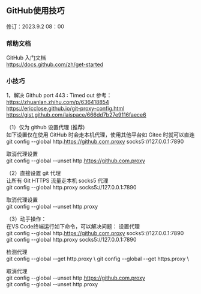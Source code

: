 ## GitHub使用技巧
修订：2023.9.2 08：00

### 帮助文档
GitHub 入门文档 \
https://docs.github.com/zh/get-started

### 小技巧
1，解决 Github port 443 : Timed out
参考： \
https://zhuanlan.zhihu.com/p/636418854 \
https://ericclose.github.io/git-proxy-config.html \
https://gist.github.com/laispace/666dd7b27e9116faece6

（1）仅为 github 设置代理 (推荐) \
如下设置仅在使用 GitHub 时会走本机代理，使用其他平台如 Gitee 时就可以直连 \
git config --global http.https://github.com.proxy socks5://127.0.0.1:7890

取消代理设置 \
git config --global --unset http.https://github.com.proxy

（2）直接设置 git 代理 \
让所有 Git HTTPS 流量走本机 socks5 代理 \
git config --global http.proxy socks5://127.0.0.1:7890

取消代理设置 \
git config --global --unset http.proxy

（3）动手操作：\
在VS Code终端运行如下命令，可以解决问题：
设置代理 \
git config --global http.https://github.com.proxy socks5://127.0.0.1:7890 \
git config --global http.proxy socks5://127.0.0.1:7890

检测代理 \
git config --global --get http.proxy \ 
git config --global --get https.proxy \

取消代理 \
git config --global --unset http.https://github.com.proxy \
git config --global --unset http.proxy

